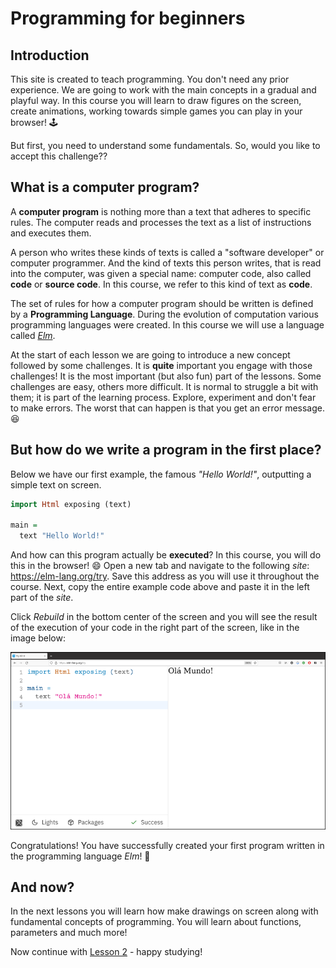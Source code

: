 # Programming for beginners

## Introduction

This site is created to teach programming.
You don't need any prior experience.
We are going to work with the main concepts
in a gradual and playful way.
In this course you will learn to draw figures
on the screen, create animations, working towards
simple games you can play in your browser! 🕹

But first, you need to understand some fundamentals.
So, would you like to accept this challenge??

## What is a computer program?

A **computer program** is nothing more than a text that
adheres to specific rules. The computer reads and
processes the text as a list of instructions and executes them.

A person who writes these kinds of texts
is called a "software developer" or computer programmer.
And the kind of texts this person writes,
that is read into the computer, was given a
special name: computer code, also called **code**
or **source code**.
In this course, we refer to this kind of text
as **code**.

The set of rules for how a computer program should
be written is defined by a **Programming Language**.
During the evolution of computation various
programming languages were created.
In this course we will use a language called
*<a href='https://elm-lang.org/' target='_blank'>Elm</a>*.

At the start of each lesson we are going to introduce
a new concept followed by some challenges.
It is **quite** important you engage with those challenges!
It is the most important (but also fun) part of the lessons.
Some challenges are easy, others more difficult.
It is normal to struggle a bit with them; it is part
of the learning process.
Explore, experiment and don't fear to make errors.
The worst that can happen is that you get an error
message. 😆

## But how do we write a program in the first place?

Below we have our first example, the famous _"Hello World!"_,
outputting a simple text on screen.

```haskell
import Html exposing (text)

main =
  text "Hello World!"
```

And how can this program actually be **executed**?
In this course, you will do this in the browser! 😄
Open a new tab and navigate to the following *site*:
<a href=https://elm-lang.org/try target='_blank'>https://elm-lang.org/try</a>.
Save this address as you will use it throughout the course.
Next, copy the entire example code above and paste it in the left part of the *site*.

Click *Rebuild* in the bottom center of the screen and you will see the result of
the execution of your code in the right part of the screen, like in the image below:

![Our first code](/resources/elm-lang-try-ola-mundo.png)

Congratulations! You have successfully created your first program written in the
programming language *Elm*! 🎉

## And now?

In the next lessons you will learn how make drawings on screen
along with fundamental concepts of programming.
You will learn about functions, parameters and much more!

Now continue with [Lesson 2](/lesson_2.html) - happy studying!
